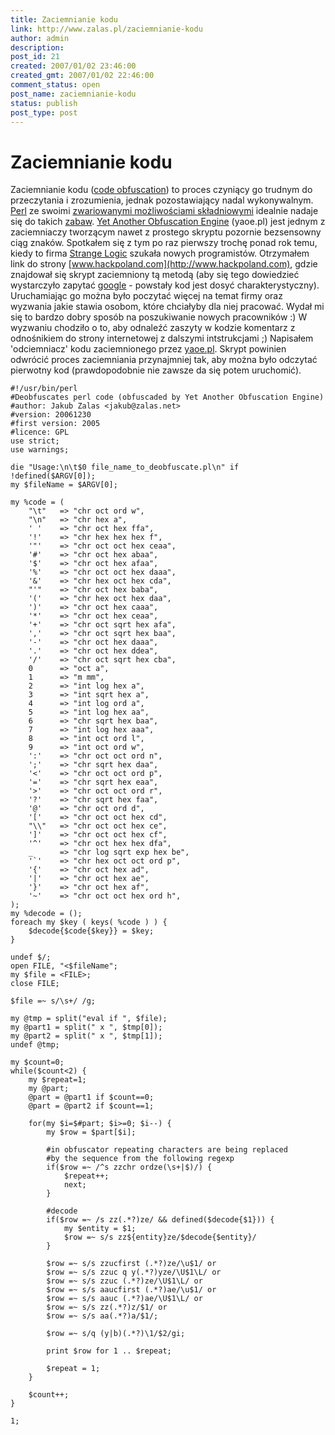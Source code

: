 ```yaml
---
title: Zaciemnianie kodu
link: http://www.zalas.pl/zaciemnianie-kodu
author: admin
description: 
post_id: 21
created: 2007/01/02 23:46:00
created_gmt: 2007/01/02 22:46:00
comment_status: open
post_name: zaciemnianie-kodu
status: publish
post_type: post
---
```


<!--Zaciemnianie kodu (code obfuscation) to proces czyniący go trudnym do przeczytania i zrozumienia, jednak pozostawiający nadal wykonywalnym. Perl ze swoimi zwariowanymi możliwościami składniowymi idealnie nadaje się do takich zabaw.-->

# Zaciemnianie kodu

Zaciemnianie kodu ([code obfuscation](http://en.wikipedia.org/wiki/Obfuscated_code)) to proces czyniący go trudnym do przeczytania i zrozumienia, jednak pozostawiający nadal wykonywalnym. [Perl](http://pl.wikipedia.org/wiki/Perl) ze swoimi [zwariowanymi możliwościami składniowymi](http://bash.org.pl/69677/) idealnie nadaje się do takich [zabaw](http://en.wikipedia.org/wiki/Obfuscated_Perl_contest). [Yet Another Obfuscation Engine](http://www.perlmonks.com/index.pl?node_id=161087) (yaoe.pl) jest jednym z zaciemniaczy tworzącym nawet z prostego skryptu pozornie bezsensowny ciąg znaków. Spotkałem się z tym po raz pierwszy trochę ponad rok temu, kiedy to firma [Strange Logic](http://www.strangelogic.com) szukała nowych programistów. Otrzymałem link do strony [www.hackpoland.com](http://www.hackpoland.com), gdzie znajdował się skrypt zaciemniony tą metodą (aby się tego dowiedzieć wystarczyło zapytać [google](http://www.google.com) \- powstały kod jest dosyć charakterystyczny). Uruchamiając go można było poczytać więcej na temat firmy oraz wyzwania jakie stawia osobom, które chciałyby dla niej pracować. Wydał mi się to bardzo dobry sposób na poszukiwanie nowych pracowników :) W wyzwaniu chodziło o to, aby odnaleźć zaszyty w kodzie komentarz z odnośnikiem do strony internetowej z dalszymi intstrukcjami ;) Napisałem 'odciemniacz' kodu zaciemnionego przez [yaoe.pl](http://www.perlmonks.com/index.pl?node_id=161087). Skrypt powinien odwrócić proces zaciemniania przynajmniej tak, aby można było odczytać pierwotny kod (prawdopodobnie nie zawsze da się potem uruchomić). 
    
    
    #!/usr/bin/perl
    #Deobfuscates perl code (obfuscaded by Yet Another Obfuscation Engine)
    #author: Jakub Zalas <jakub@zalas.net>
    #version: 20061230
    #first version: 2005
    #licence: GPL
    use strict;
    use warnings;
    
    die "Usage:\n\t$0 file_name_to_deobfuscate.pl\n" if !defined($ARGV[0]);
    my $fileName = $ARGV[0];
    
    my %code = (
        "\t"   => "chr oct ord w",
        "\n"   => "chr hex a",
        ' '    => "chr oct hex ffa",
        '!'    => "chr hex hex hex f",
        '"'    => "chr oct oct hex ceaa",
        '#'    => "chr oct hex abaa",
        '$'    => "chr oct hex afaa",
        '%'    => "chr oct oct hex daaa",
        '&'    => "chr hex oct hex cda",
        "'"    => "chr oct hex baba",
        '('    => "chr hex oct hex daa",
        ')'    => "chr oct hex caaa",
        '*'    => "chr oct hex ceaa",
        '+'    => "chr oct sqrt hex afa",
        ','    => "chr oct sqrt hex baa",
        '-'    => "chr oct hex daaa",
        '.'    => "chr oct hex ddea",
        '/'    => "chr oct sqrt hex cba",
        0      => "oct a",
        1      => "m mm",
        2      => "int log hex a",
        3      => "int sqrt hex a",
        4      => "int log ord a",
        5      => "int log hex aa",
        6      => "chr sqrt hex baa",
        7      => "int log hex aaa",
        8      => "int oct ord l",
        9      => "int oct ord w",
        ':'    => "chr oct oct ord n",
        ';'    => "chr sqrt hex daa",
        '<'    => "chr oct oct ord p",
        '='    => "chr sqrt hex eaa",
        '>'    => "chr oct oct ord r",
        '?'    => "chr sqrt hex faa",
        '@'    => "chr oct ord d",
        '['    => "chr oct oct hex cd",
        "\\"   => "chr oct oct hex ce",
        ']'    => "chr oct oct hex cf",
        '^'    => "chr oct hex hex dfa",
        _      => "chr log sqrt exp hex be",
        '`'    => "chr hex oct oct ord p",
        '{'    => "chr oct hex ad",
        '|'    => "chr oct hex ae",
        '}'    => "chr oct hex af",
        '~'    => "chr oct oct hex ord h",
    );
    my %decode = ();
    foreach my $key ( keys( %code ) ) {
    	$decode{$code{$key}} = $key;
    }
    
    undef $/;
    open FILE, "<$fileName";
    my $file = <FILE>;
    close FILE;
    
    $file =~ s/\s+/ /g;
    
    my @tmp = split("eval if ", $file);
    my @part1 = split(" x ", $tmp[0]);
    my @part2 = split(" x ", $tmp[1]);
    undef @tmp;
    
    my $count=0;
    while($count<2) {
    	my $repeat=1;
    	my @part;
    	@part = @part1 if $count==0;
    	@part = @part2 if $count==1;
    
    	for(my $i=$#part; $i>=0; $i--) {
    		my $row = $part[$i];
    
    		#in obfuscator repeating characters are being replaced
    		#by the sequence from the following regexp
    		if($row =~ /^s zzchr ordze(\s+|$)/) {
    			$repeat++;
    			next;
    		}
    
    		#decode
    		if($row =~ /s zz(.*?)ze/ && defined($decode{$1})) {
    			my $entity = $1;
    			$row =~ s/s zz${entity}ze/$decode{$entity}/
    		}
    
    		$row =~ s/s zzucfirst (.*?)ze/\u$1/ or
    		$row =~ s/s zzuc q y(.*?)yze/\U$1\L/ or
    		$row =~ s/s zzuc (.*?)ze/\U$1\L/ or
    		$row =~ s/s aaucfirst (.*?)ae/\u$1/ or
    		$row =~ s/s aauc (.*?)ae/\U$1\L/ or
    		$row =~ s/s zz(.*?)z/$1/ or
    		$row =~ s/s aa(.*?)a/$1/;
    
    		$row =~ s/q (y|b)(.*?)\1/$2/gi;
    
    		print $row for 1 .. $repeat;
    
    		$repeat = 1;
    	}
    
    	$count++;
    }
    
    1;
